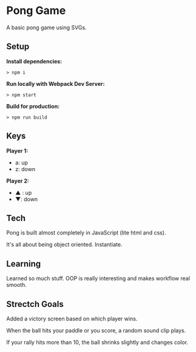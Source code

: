 # Pong Game

A basic pong game using SVGs.

## Setup

**Install dependencies:**

`> npm i`

**Run locally with Webpack Dev Server:**

`> npm start`

**Build for production:**

`> npm run build`

## Keys

**Player 1:**
* a: up
* z: down

**Player 2:**
* ▲ : up
* ▼: down

## Tech

Pong is built almost completely in JavaScript (lite html and css).

It's all about being object oriented. Instantiate. 

## Learning

Learned so much stuff. OOP is really interesting and makes workflow real smooth.

## Strectch Goals

Added a victory screen based on which player wins.

When the ball hits your paddle or you score, a random sound clip plays.

If your rally hits more than 10, the ball shrinks slightly and changes color.
